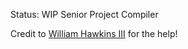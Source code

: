 Status: WIP
Senior Project Compiler


Credit to [William Hawkins III](https://github.com/hawkinsw) for the help!